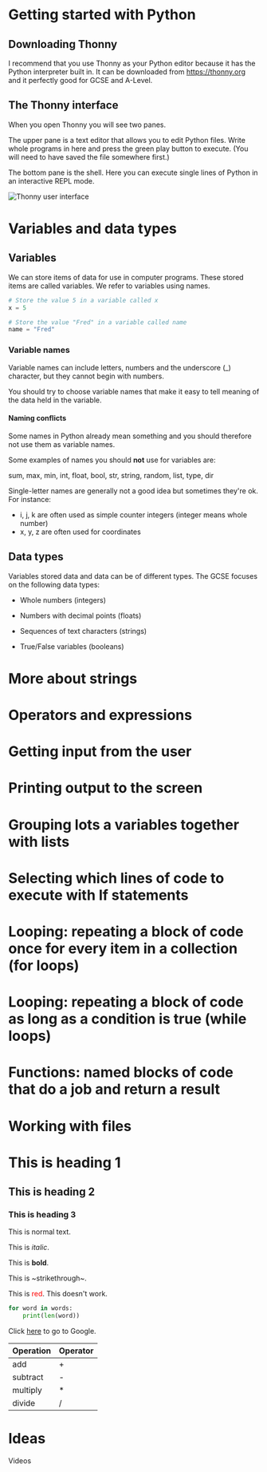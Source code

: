 # Getting started with Python
## Downloading Thonny
I recommend that you use Thonny as your Python editor because it has the Python interpreter built in. It can be downloaded from https://thonny.org and it perfectly good for GCSE and A-Level. 
## The Thonny interface
When you open Thonny you will see two panes. 

The upper pane is a text editor that allows you to edit Python files. Write whole programs in here and press the green play button to execute. (You will need to have saved the file somewhere first.)

The bottom pane is the shell. Here you can execute single lines of Python in an interactive REPL mode. 

![Thonny user interface](http://retrosnob.github.io/PythonBook_ThonnyUI.png)

# Variables and data types

## Variables

We can store items of data for use in computer programs. These stored items are called variables. We refer to variables using names.

``` Python
# Store the value 5 in a variable called x
x = 5

# Store the value "Fred" in a variable called name
name = "Fred"
```

### Variable names

Variable names can include letters, numbers and the underscore (_) character, but they cannot begin with numbers.

You should try to choose variable names that make it easy to tell meaning of the data held in the variable. 

#### Naming conflicts

Some names in Python already mean something and you should therefore not use them as variable names. 

Some examples of names you should **not** use for variables are:

sum, max, min, int, float, bool, str, string, random, list, type, dir

Single-letter names are generally not a good idea but sometimes they're ok. For instance:

* i, j, k are often used as simple counter integers (integer means whole number)
* x, y, z are often used for coordinates



## Data types

Variables stored data and data can be of different types. The GCSE focuses on the following data types:

* Whole numbers (integers)

* Numbers with decimal points (floats)

* Sequences of text characters (strings)

* True/False variables (booleans)






# More about strings

# Operators and expressions

# Getting input from the user

# Printing output to the screen

# Grouping lots a variables together with lists

# Selecting which lines of code to execute with If statements

# Looping: repeating a block of code once for every item in a collection (for loops)

# Looping: repeating a block of code as long as a condition is true (while loops)

# Functions: named blocks of code that do a job and return a result

# Working with files


# This is heading 1
## This is heading 2
### This is heading 3

This is normal text. 

This is *italic*.

This is **bold**.

This is ~strikethrough~.

This is <span style="color: red">red</span>. This doesn't work. 

```python
for word in words:
    print(len(word))
```

Click [here](http://www.google.com) to go to Google.

Operation | Operator
--- | ---
add | +
subtract | -
multiply | *
divide | /

# Ideas
Videos
<!--stackedit_data:
eyJoaXN0b3J5IjpbLTY1MzQwMDU5MCw2NTQ3NDYwODUsLTUxMD
M0NDEzMF19
-->